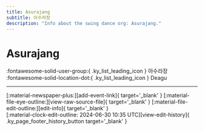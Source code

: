 ```yaml
---
title: Asurajang
subtitle: 아수라장
description: "Info about the swing dance org: Asurajang."
---
```


# Asurajang

:fontawesome-solid-user-group:{ .ky_list_leading_icon } 아수라장  
:fontawesome-solid-location-dot:{ .ky_list_leading_icon } Deagu  


---

<div class="ky_page_footer" markdown>
<div class="ky_page_footer_trailing" markdown="span">
[:material-newspaper-plus:][add-event-link]{ target='_blank' }
[:material-file-eye-outline:][view-raw-source-file]{ target='_blank' }
[:material-file-edit-outline:][edit-info]{ target='_blank' }
</div>
<div class="ky_page_footer_leading" markdown="span">
[:material-clock-edit-outline: 2024-06-30 10:35 UTC][view-edit-history]{ .ky_page_footer_history_button target='_blank' }
</div>
</div>

[add-event-link]: https://github.com/swingdance/events/issues/new?assignees=&labels=add+event&projects=&template=02-add_entity.yml&title=%5Bkr%5D%20%3CName%3E&region=kr&province=Deagu&city=Deagu&org_id=asurajang "Add Event"
[view-raw-source-file]: https://github.com/swingdance/orgs/blob/main/kr/asurajang.json "View Raw Source File"
[edit-info]: https://github.com/swingdance/orgs/issues/new?assignees=&labels=update+org&projects=&template=03-update_entity.yml&title=%5Bkr%5D%20Asurajang&region=kr&id=asurajang&name=Asurajang "Edit Info"

[view-edit-history]: https://github.com/swingdance/orgs/commits/main/kr/asurajang.json "View Edit History"

